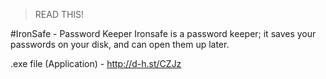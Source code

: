 >READ THIS!

#IronSafe - Password Keeper
Ironsafe is a password keeper; it saves your passwords on your disk, and can open them up later.

.exe file (Application) - http://d-h.st/CZJz
